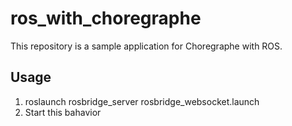 # ros_with_choregraphe
This repository is a sample application for Choregraphe with ROS.

## Usage
1. roslaunch rosbridge_server rosbridge_websocket.launch
2. Start this bahavior

